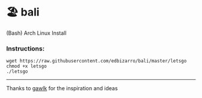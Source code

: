 # :beach_umbrella: bali

(Bash) Arch Linux Install


### Instructions:

```shell
wget https://raw.githubusercontent.com/edbizarro/bali/master/letsgo
chmod +x letsgo
./letsgo
```

---

Thanks to [gawlk](https://github.com/gawlk/alis) for the inspiration and ideas
